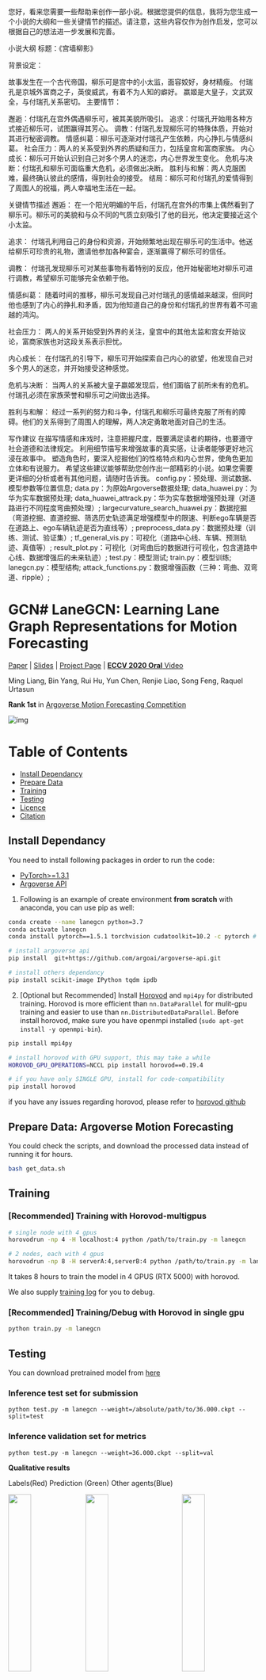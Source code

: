 您好，看来您需要一些帮助来创作一部小说。根据您提供的信息，我将为您生成一个小说的大纲和一些关键情节的描述。请注意，这些内容仅作为创作启发，您可以根据自己的想法进一步发展和完善。

小说大纲
标题：《宫墙柳影》

背景设定：

故事发生在一个古代帝国，柳乐可是宫中的小太监，面容姣好，身材精瘦。
付瑞孔是京城外富商之子，英俊威武，有着不为人知的癖好。
嬴姬是大皇子，文武双全，与付瑞孔关系密切。
主要情节：

邂逅：付瑞孔在宫外偶遇柳乐可，被其美貌所吸引。
追求：付瑞孔开始用各种方式接近柳乐可，试图赢得其芳心。
调教：付瑞孔发现柳乐可的特殊体质，开始对其进行秘密调教。
情感纠葛：柳乐可逐渐对付瑞孔产生依赖，内心挣扎与情感纠葛。
社会压力：两人的关系受到外界的质疑和压力，包括皇宫和富商家族。
内心成长：柳乐可开始认识到自己对多个男人的迷恋，内心世界发生变化。
危机与决断：付瑞孔和柳乐可面临重大危机，必须做出决断。
胜利与和解：两人克服困难，最终确认彼此的感情，得到社会的接受。
结局：柳乐可和付瑞孔的爱情得到了周围人的祝福，两人幸福地生活在一起。

关键情节描述
邂逅：
在一个阳光明媚的午后，付瑞孔在宫外的市集上偶然看到了柳乐可。柳乐可的美貌和与众不同的气质立刻吸引了他的目光，他决定要接近这个小太监。

追求：
付瑞孔利用自己的身份和资源，开始频繁地出现在柳乐可的生活中。他送给柳乐可珍贵的礼物，邀请他参加各种宴会，逐渐赢得了柳乐可的信任。

调教：
付瑞孔发现柳乐可对某些事物有着特别的反应，他开始秘密地对柳乐可进行调教，希望柳乐可能够完全依赖于他。

情感纠葛：
随着时间的推移，柳乐可发现自己对付瑞孔的感情越来越深，但同时他也感到了内心的挣扎和矛盾，因为他知道自己的身份和付瑞孔的世界有着不可逾越的鸿沟。

社会压力：
两人的关系开始受到外界的关注，皇宫中的其他太监和宫女开始议论，富商家族也对这段关系表示担忧。

内心成长：
在付瑞孔的引导下，柳乐可开始探索自己内心的欲望，他发现自己对多个男人的迷恋，并开始接受这种感觉。

危机与决断：
当两人的关系被大皇子嬴姬发现后，他们面临了前所未有的危机。付瑞孔必须在家族荣誉和柳乐可之间做出选择。

胜利与和解：
经过一系列的努力和斗争，付瑞孔和柳乐可最终克服了所有的障碍。他们的关系得到了周围人的理解，两人决定勇敢地面对自己的生活。

写作建议
在描写情感和床戏时，注意把握尺度，既要满足读者的期待，也要遵守社会道德和法律规定。
利用细节描写来增强故事的真实感，让读者能够更好地沉浸在故事中。
塑造角色时，要深入挖掘他们的性格特点和内心世界，使角色更加立体和有说服力。
希望这些建议能够帮助您创作出一部精彩的小说。如果您需要更详细的分析或者有其他问题，请随时告诉我。
config.py：预处理、测试数据、模型参数等位置信息;
data.py：为原始Argoverse数据处理;
data_huawei.py：为华为实车数据预处理;
data_huawei_attrack.py：华为实车数据增强预处理（对道路进行不同程度弯曲预处理）;
largecurvature_search_huawei.py：数据挖掘（弯道挖掘、直道挖掘、筛选历史轨迹满足增强模型中的限速、判断ego车辆是否在道路上、ego车辆轨迹是否为直线等）;
preprocess_data.py：数据预处理（训练、测试、验证集）;
tf_general_vis.py：可视化（道路中心线、车辆、预测轨迹、真值等）;
result_plot.py：可视化（对弯曲后的数据进行可视化，包含道路中心线、数据增强后的未来轨迹）;
test.py：模型测试;
train.py：模型训练;
lanegcn.py：模型结构;
attack_functions.py：数据增强函数（三种：弯曲、双弯道、ripple）;


# GCN# LaneGCN: Learning Lane Graph Representations for Motion Forecasting


 [Paper](https://arxiv.org/pdf/2007.13732) | [Slides](http://www.cs.toronto.edu/~byang/slides/LaneGCN.pdf)  | [Project Page]() | [**ECCV 2020 Oral** Video](https://yun.sfo2.digitaloceanspaces.com/public/lanegcn/video.mp4)

Ming Liang, Bin Yang, Rui Hu, Yun Chen, Renjie Liao, Song Feng, Raquel Urtasun


**Rank 1st** in [Argoverse Motion Forecasting Competition](https://evalai.cloudcv.org/web/challenges/challenge-page/454/leaderboard/1279)


![img](misc/arch.png)


Table of Contents
=================
  * [Install Dependancy](#install-dependancy)
  * [Prepare Data](#prepare-data-argoverse-motion-forecasting)
  * [Training](#training)
  * [Testing](#testing)
  * [Licence](#licence)
  * [Citation](#citation)



## Install Dependancy
You need to install following packages in order to run the code:
- [PyTorch>=1.3.1](https://pytorch.org/)
- [Argoverse API](https://github.com/argoai/argoverse-api#installation)


1. Following is an example of create environment **from scratch** with anaconda, you can use pip as well:
```sh
conda create --name lanegcn python=3.7
conda activate lanegcn
conda install pytorch==1.5.1 torchvision cudatoolkit=10.2 -c pytorch # pytorch=1.5.1 when the code is release

# install argoverse api
pip install  git+https://github.com/argoai/argoverse-api.git

# install others dependancy
pip install scikit-image IPython tqdm ipdb
```

2. \[Optional but Recommended\] Install [Horovod](https://github.com/horovod/horovod#install) and `mpi4py` for distributed training. Horovod is more efficient than `nn.DataParallel` for mulit-gpu training and easier to use than `nn.DistributedDataParallel`. Before install horovod, make sure you have openmpi installed (`sudo apt-get install -y openmpi-bin`).
```sh
pip install mpi4py

# install horovod with GPU support, this may take a while
HOROVOD_GPU_OPERATIONS=NCCL pip install horovod==0.19.4

# if you have only SINGLE GPU, install for code-compatibility
pip install horovod
```
if you have any issues regarding horovod, please refer to [horovod github](https://github.com/horovod/horovod)

## Prepare Data: Argoverse Motion Forecasting
You could check the scripts, and download the processed data instead of running it for hours.
```sh
bash get_data.sh
```

## Training


### [Recommended] Training with Horovod-multigpus


```sh
# single node with 4 gpus
horovodrun -np 4 -H localhost:4 python /path/to/train.py -m lanegcn

# 2 nodes, each with 4 gpus
horovodrun -np 8 -H serverA:4,serverB:4 python /path/to/train.py -m lanegcn
``` 

It takes 8 hours to train the model in 4 GPUS (RTX 5000) with horovod.

We also supply [training log](misc/train_log.txt) for you to debug.

### [Recommended] Training/Debug with Horovod in single gpu 
```sh
python train.py -m lanegcn
```


## Testing
You can download pretrained model from [here](http://yun.sfo2.digitaloceanspaces.com/public/lanegcn/36.000.ckpt) 
### Inference test set for submission
```
python test.py -m lanegcn --weight=/absolute/path/to/36.000.ckpt --split=test
```
### Inference validation set for metrics
```
python test.py -m lanegcn --weight=36.000.ckpt --split=val
```

**Qualitative results**

Labels(Red) Prediction (Green) Other agents(Blue)





<p>
<img src="misc/5304.gif" width = "30.333%"  align="left" />
<img src="misc/25035.gif" width = "30.333%" align="center"  />
 <img src="misc/19406.gif" width = "30.333%" align="right"   />
</p>

------

**Quantitative results**
![img](misc/res_quan.png)

## Licence
check [LICENSE](LICENSE)

## Citation
If you use our source code, please consider citing the following:
```bibtex
@InProceedings{liang2020learning,
  title={Learning lane graph representations for motion forecasting},
  author={Liang, Ming and Yang, Bin and Hu, Rui and Chen, Yun and Liao, Renjie and Feng, Song and Urtasun, Raquel},
  booktitle = {ECCV},
  year={2020}
}
```

If you have any questions regarding the code, please open an issue and [@chenyuntc](https://github.com/chenyuntc).
